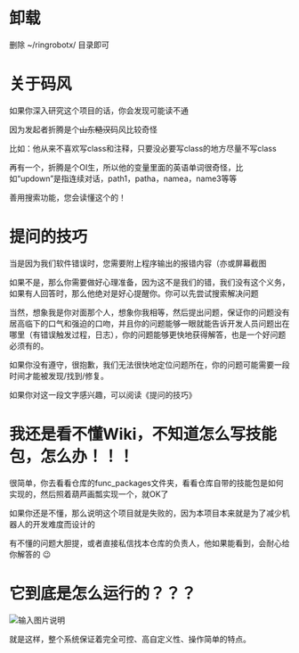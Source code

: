 # 卸载

删除 ~/ringrobotx/ 目录即可

# 关于码风

如果你深入研究这个项目的话，你会发现可能读不通

因为发起者折腾是个~~山东糙汉~~码风比较奇怪

比如：他从来不喜欢写class和注释，只要没必要写class的地方尽量不写class

再有一个，折腾是个OI生，所以他的变量里面的英语单词很奇怪，比如“updown”是指连续对话，path1，patha，namea，name3等等

善用搜索功能，您会读懂这个的！

# 提问的技巧

当是因为我们软件错误时，您需要附上程序输出的报错内容（亦或屏幕截图

如果不是，那么你需要做好心理准备，因为这不是我们的错，我们没有这个义务，如果有人回答时，那么他绝对是好心提醒你。你可以先尝试搜索解决问题

当然，想象我是你对面那个人，想象你我相等，然后提出问题，保证你的问题没有居高临下的口气和强迫的口吻，并且你的问题能够一眼就能告诉开发人员问题出在哪里（有错误触发过程，日志），你的问题能够更快地获得解答，也是一个好问题必须有的。

如果你没有遵守，很抱歉，我们无法很快地定位问题所在，你的问题可能需要一段时间才能被发现/找到/修复。

如果你对这一段文字感兴趣，可以阅读《提问的技巧》

# 我还是看不懂Wiki，不知道怎么写技能包，怎么办！！！

很简单，你去看看仓库的func_packages文件夹，看看仓库自带的技能包是如何实现的，然后照着葫芦画瓢实现一个，就OK了

如果你还是不懂，那么说明这个项目就是失败的，因为本项目本来就是为了减少机器人的开发难度而设计的

有不懂的问题大胆提，或者直接私信找本仓库的负责人，他如果能看到，会耐心给你解答的 :wink: 

# 它到底是怎么运行的？？？

![输入图片说明](https://s1.328888.xyz/2022/07/03/uLGK.webp "未命名绘图.png")

就是这样，整个系统保证着完全可控、高自定义性、操作简单的特点。